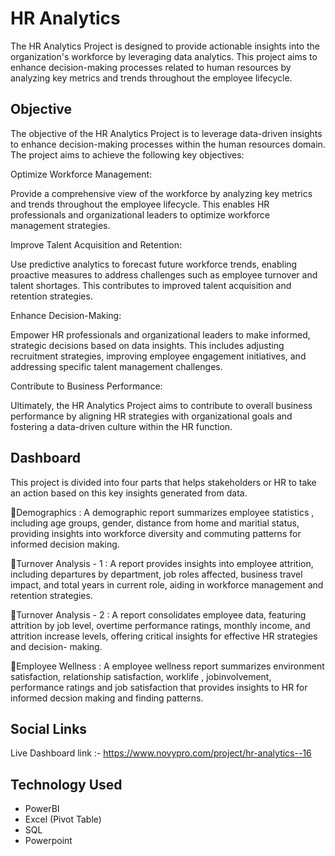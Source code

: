 
# HR Analytics
The HR Analytics Project is designed to provide actionable insights into the organization's workforce by leveraging data analytics. This project aims to enhance decision-making processes related to human resources by analyzing key metrics and trends throughout the employee lifecycle.


## Objective
The objective of the HR Analytics Project is to leverage data-driven insights to enhance decision-making processes within the human resources domain. The project aims to achieve the following key objectives:

Optimize Workforce Management:

Provide a comprehensive view of the workforce by analyzing key metrics and trends throughout the employee lifecycle. This enables HR professionals and organizational leaders to optimize workforce management strategies.

Improve Talent Acquisition and Retention:

Use predictive analytics to forecast future workforce trends, enabling proactive measures to address challenges such as employee turnover and talent shortages. This contributes to improved talent acquisition and retention strategies.

Enhance Decision-Making:

Empower HR professionals and organizational leaders to make informed, strategic decisions based on data insights. This includes adjusting recruitment strategies, improving employee engagement initiatives, and addressing specific talent management challenges.

Contribute to Business Performance:

Ultimately, the HR Analytics Project aims to contribute to overall business performance by aligning HR strategies with organizational goals and fostering a data-driven culture within the HR function.


## Dashboard 
This project is divided into four parts that helps stakeholders or HR to take an action based on this key insights generated from data.

🔹Demographics : A demographic report summarizes employee statistics , including age groups, gender, distance from home and maritial status, providing insights into workforce diversity and commuting patterns for informed decision making.

🔹Turnover Analysis - 1 : A report provides insights into employee attrition, including departures by department, job roles affected, business travel impact, and total years in current role, aiding in workforce management and retention strategies.

🔹Turnover Analysis - 2 : A report consolidates employee data, featuring attrition by job level, overtime performance ratings, monthly income, and attrition increase levels, offering critical insights for effective HR strategies and decision- making.

🔹Employee Wellness : A employee wellness report summarizes environment satisfaction, relationship satisfaction, worklife , jobinvolvement, performance ratings and job satisfaction that provides insights to HR for informed decsion making and finding patterns.


## Social Links

Live Dashboard link :- https://www.novypro.com/project/hr-analytics--16


## Technology Used

* PowerBI
* Excel (Pivot Table)
* SQL 
* Powerpoint
